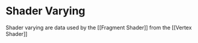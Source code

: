 # Shader Varying
Shader varying are data used by the [[Fragment Shader]] from the [[Vertex Shader]]
